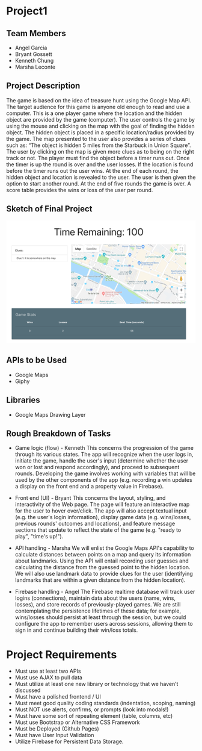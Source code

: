 # Project1

## Team Members
* Angel Garcia 
* Bryant Gossett
* Kenneth Chung
* Marsha Leconte

## Project Description
The game is based on the idea of treasure hunt using the Google Map API.  The target audience for this game is anyone old enough to read and use a computer.  This is a one player  game where the location and the hidden object are provided by the game (computer). The user controls the game by using the mouse and clicking on the map with the goal of finding the hidden object. The hidden object is placed in a specific location/radius provided by the game.  The map presented to the user also provides a series of clues such as: “The object is hidden 5 miles from the Starbuck in Union Square”.  The user by clicking on the map is given more clues  as to being on the right track or not.  The player must find the object before a timer runs out. Once the timer is up the round is over and the user losses. If the location is found before the timer runs out the user wins. At the end of each round, the hidden object and location  is revealed to the user. The user is then given the option to start another round. At the end of five rounds the game is over. A score table provides the wins or loss of the user per round.

## Sketch of Final Project
![Image of App](./assets/images/app.png)
## APIs to be Used
* Google Maps
* Giphy

## Libraries
* Google Maps Drawing Layer

## Rough Breakdown of Tasks
* Game logic (flow) - Kenneth
This concerns the progression of the game through its various states. The app will recognize when the user logs in, initiate the game, handle the user's input (determine whether the user won or lost and respond accordingly), and proceed to subsequent rounds. Developing the game involves working with variables that will be used by the other components of the app (e.g. recording a win updates a display on the front end and a property value in Firebase). 


* Front end (UI) - Bryant
This concerns the layout, styling, and interactivity of the Web page. The page will feature an interactive map for the user to hover over/click. The app will also accept textual input (e.g. the user's login information), display game data (e.g. wins/losses, previous rounds' outcomes and locations), and feature message sections that update to reflect the state of the game (e.g. "ready to play", "time's up!"). 


* API handling - Marsha
We will enlist the Google Maps API's capability to calculate distances between points on a map and query its information about landmarks. Using the API will entail recording user guesses and calculating the distance from the guessed point to the hidden location. We will also use landmark data to provide clues for the user (identifying landmarks that are within a given distance from the hidden location). 


* Firebase handling - Angel
The Firebase realtime database will track user logins (connections), maintain data about the users (name, wins, losses), and store records of previously-played games. We are still contemplating the persistence lifetimes of these data; for example, wins/losses should persist at least through the session, but we could configure the app to remember users across sessions, allowing them to sign in and continue building their win/loss totals. 

# Project Requirements
* Must use at least two APIs
* Must use AJAX to pull data
* Must utilize at least one new library or technology that we haven’t discussed
* Must have a polished frontend / UI 
* Must meet good quality coding standards (indentation, scoping, naming)
* Must NOT use alerts, confirms, or prompts (look into modals!)
* Must have some sort of repeating element (table, columns, etc)
* Must use Bootstrap or Alternative CSS Framework
* Must be Deployed (Github Pages)
* Must have User Input Validation 
* Utilize Firebase for Persistent Data Storage.




